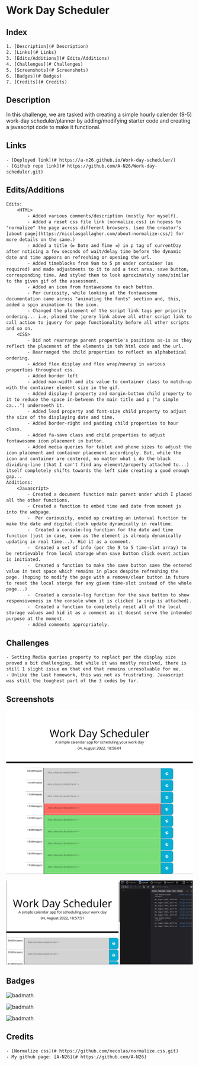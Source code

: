 # Work Day Scheduler

## Index

    1. [Description](# Description)
    2. [Links](# Links)
    3. [Edits/Additions](# Edits/Additions)
    4. [Challenges](# Challenges)
    5. [Screenshots](# Screenshots)
    6. [Badges](# Badges)
    7. [Credits](# Credits)

## Description

In this challenge, we are tasked with creating a simple hourly calender (9-5) work-day scheduler/planner by adding/modifying starter code and creating a javascript code to make it functional.

## Links

    - [Deployed link](# https://a-n26.github.io/Work-day-scheduler/)
    - [Github repo link](# https://github.com/A-N26/Work-day-scheduler.git)

## Edits/Additions

    Edits:
        <HTML>
            - Added various comments/description (mostly for myself).
            - Added a reset css file link (normalize.css) in hopess to "normalize" the page across different browsers. (see the creator's [about page](https://nicolasgallagher.com/about-normalize-css/) for more details on the same.)
            - Added a title (► Date and Time ◄) in p tag of currentDay after noticing a few seconds of wait/delay time before the dynamic date and time appears on refreshing or opening the url.
            - Added timeblocks from 9am to 5 pm under container (as required) and made adjustments to it to add a text area, save button, corresponding time. And styled them to look aproximately same/similar to the given gif of the assessment.
            - Added an icon from fontawesome to each button.
            - Per curiosity, while looking at the fontawesome documentation came across "animating the fonts" section and, this, added a spin animation to the icon.
            - Changed the placement of the script link tags per priority ordering... i.e, placed the jqrery link above all other script link to call action to jquery for page functionality before all other scripts and so on.
        <CSS>
            - Did not rearrange parent propertie's positions as-is as they reflect the placement of the elements in teh html code and the url.
            - Rearranged the child properties to reflect an alphabetical ordering.
            - Added flex display and flex wrap/nowrap in various properties throughout css.
            - Added border left
            - added max-width and its value to container class to match-up with the container element size in the gif.
            - Added display-3 property and margin-bottom child property to it to reduce the space in-between the main title and p ("a simple ca...") underneeth it.
            - Added lead property and font-size child property to adjust the size of the displaying date and time.
            - Added border-right and padding child properties to hour class.
            - Added fa-save class and child properties to adjust fontawesome icon placement in button.
            - Added media queries for tablet and phone sizes to adjust the icon placement and container placement accordingly. But, while the icon and container are centered, no matter what i do the black dividing-line (that I can't find any element/property attached to...) itself completely shifts towards the left side creating a good enough gap...
    Additions:
        <Javascript>
            - Created a document function main parent under which I placed all the other functions.
            - Created a function to embed time and date from moment js into the webpage.
            -  Per curiousity, ended up creating an interval function to make the date and digital clock update dynamically in realtime.
            -  Created a console-log function for the date and time function (just in case, even as the element is already dynamically updating in real time...). Hid it as a comment.
            -  Created a set of info (per the 9 to 5 time-slot array) to be retrievable from local storage when save button click event action is initiated.
            -  Created a function to make the save button save the entered value in text space which remains in place despite refreshing the page. (hoping to modify the page with a remove/clear button in future to reset the local storge for any given time-slot instead of the whole page...)
            -  Created a console-log function for the save button to show responsiveness in the console when it is clicked (a snip is attached).
            -  Created a function to completely reset all of the local storage values and hid it as a comment as it doesnt serve the intended purpose at the moment.
            - Added comments appropriately.

## Challenges

    - Setting Media queries property to replact per the display size proved a bit challenging. but while it was mostly resolved, there is still 1 slight issue on that end that remains unresolvable for me.
    - Unlike the last homework, this was not as frustrating. Javascript was still the toughest part of the 3 codes by far.

## Screenshots

![page layout Screenshot](screenshots/ScreenshotMain.png)

![console.log Screenshot](screenshots/ScreenshotConsoleLogjpg.jpg)

## Badges

![badmath](https://img.shields.io/badge/HTML-239120?style=for-the-badge&logo=html5&logoColor=white)

![badmath](https://img.shields.io/badge/CSS-Style-blue)

![badmath](https://img.shields.io/badge/JS-JavaScript-yellow)

## Credits

    - [Normalize css](# https://github.com/necolas/normalize.css.git)
    - My github page: [A-N26](# https://github.com/A-N26)
